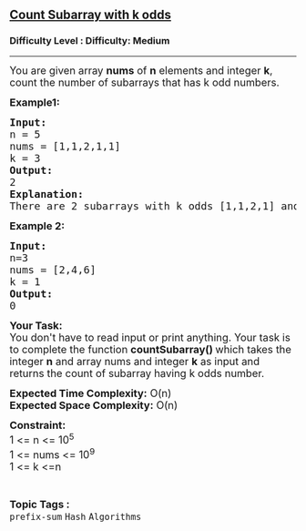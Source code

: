 <h2><a href="https://www.geeksforgeeks.org/problems/count-subarray-with-k-odds/1?page=11&difficulty=Medium&status=unsolved&sortBy=submissions">Count Subarray with k odds</a></h2><h3>Difficulty Level : Difficulty: Medium</h3><hr><div class="problems_problem_content__Xm_eO"><p><span style="font-size: 18px;">You are given array <strong>nums</strong> of <strong>n</strong> elements and integer <strong>k</strong>, count the number of subarrays that has k odd numbers.</span></p>
<p><strong><span style="font-size: 18px;">Example1:</span></strong></p>
<pre><span style="font-size: 18px;"><strong>Input:</strong>
n = 5
nums = [1,1,2,1,1]
k = 3
<strong>Output:</strong>
2</span><span style="font-size: 18px;">
<strong>Explanation:
</strong>There are 2 subarrays with k odds </span><span style="font-size: 18px;">[1,1,2,1] and [1,2,1,1]</span></pre>
<p><span style="font-size: 18px;"><strong>Example 2:</strong></span></p>
<pre><span style="font-size: 18px;"><strong>Input:</strong></span>
<span style="font-size: 18px;">n=3
nums = [2,4,6]
k = 1
<strong>Output:
</strong>0</span></pre>
<p><strong><span style="font-size: 18px;">Your Task:</span></strong><br><span style="font-size: 18px;">You don't have to read input or print anything. Your task is to complete the function <strong>countSubarray()&nbsp;</strong>which takes the integer <strong>n</strong> and array nums and integer <strong>k</strong>&nbsp;as input and returns the count of subarray having k odds number.</span></p>
<p><span style="font-size: 18px;"><strong>Expected Time Complexity:</strong> O(n)<br><strong>Expected Space Complexity:</strong> O(n)</span></p>
<p><strong><span style="font-size: 18px;">Constraint:</span></strong><br><span style="font-size: 18px;">1 &lt;= n &lt;= 10<sup>5</sup><br>1 &lt;= nums &lt;= 10<sup>9</sup></span><sup><span style="font-size: 18px;"><br>1 &lt;= k &lt;=n</span></sup></p></div><br><p><span style=font-size:18px><strong>Topic Tags : </strong><br><code>prefix-sum</code>&nbsp;<code>Hash</code>&nbsp;<code>Algorithms</code>&nbsp;
